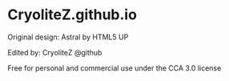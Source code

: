 # CryoliteZ.github.io

Original design: Astral by HTML5 UP

Edited by: CryoliteZ @github

Free for personal and commercial use under the CCA 3.0 license
